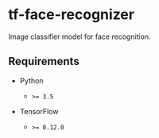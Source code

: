 # tf-face-recognizer

Image classifier model for face recognition.


## Requirements ##

- Python
  - `>= 3.5`

- TensorFlow
  - `>= 0.12.0`
